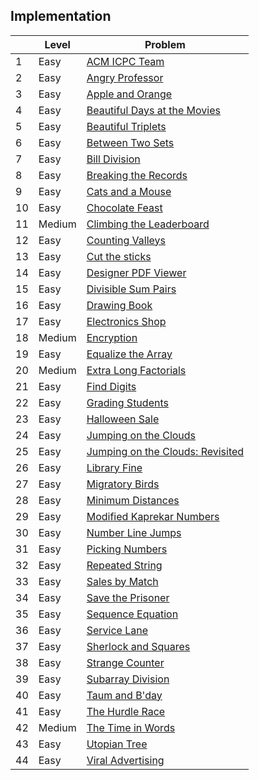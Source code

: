 ## Implementation

|     | Level  | Problem |
|-----|--------|---------|
| 1   | Easy   | [ACM ICPC Team](https://github.com/rdvnabay/hackerrank-algorithms/tree/master/src/Algorithms/Implementation/Solutions/ACM_ICPCTeam.cs)
| 2   | Easy   | [Angry Professor](https://github.com/rdvnabay/hackerrank-algorithms/tree/master/src/Algorithms/Implementation/Solutions/AngryProfessor.cs)
| 3   | Easy   | [Apple and Orange](https://github.com/rdvnabay/hackerrank-algorithms/tree/master/src/Algorithms/Implementation/Solutions/AppleAndOrange.cs) 
| 4   | Easy   | [Beautiful Days at the Movies](https://github.com/rdvnabay/hackerrank-algorithms/tree/master/src/Algorithms/Implementation/Solutions/BeautifulDaysAtTheMovies.cs)
| 5   | Easy   | [Beautiful Triplets](https://github.com/rdvnabay/hackerrank-algorithms/tree/master/src/Algorithms/Implementation/Solutions/BeautifulTriplets.cs)
| 6   | Easy   | [Between Two Sets](https://github.com/rdvnabay/hackerrank-algorithms/tree/master/src/Algorithms/Implementation/Solutions/BetweenTwoSets.cs)    
| 7   | Easy   | [Bill Division](https://github.com/rdvnabay/hackerrank-algorithms/tree/master/src/Algorithms/Implementation/Solutions/BillDivision.cs)
| 8   | Easy   | [Breaking the Records](https://github.com/rdvnabay/hackerrank-algorithms/tree/master/src/Algorithms/Implementation/Solutions/BreakingTheRecords.cs) 
| 9   | Easy   | [Cats and a Mouse](https://github.com/rdvnabay/hackerrank-algorithms/tree/master/src/Algorithms/Implementation/Solutions/CatsAndAMouse.cs)
| 10  | Easy   | [Chocolate Feast](https://github.com/rdvnabay/hackerrank-algorithms/tree/master/src/Algorithms/Implementation/Solutions/ChocolateFeast.cs)
| 11  | Medium | [Climbing the Leaderboard](https://github.com/rdvnabay/hackerrank-algorithms/tree/master/src/Algorithms/Implementation/Solutions/ClimbingTheLeaderboard.cs)
| 12  | Easy   | [Counting Valleys](https://github.com/rdvnabay/hackerrank-algorithms/tree/master/src/Algorithms/Implementation/Solutions/CountingValleys.cs)
| 13  | Easy   | [Cut the sticks](https://github.com/rdvnabay/hackerrank-algorithms/tree/master/src/Algorithms/Implementation/Solutions/CutTheSticks.cs)
| 14  | Easy   | [Designer PDF Viewer](https://github.com/rdvnabay/hackerrank-algorithms/tree/master/src/Algorithms/Implementation/Solutions/DesignerPDFViewer.cs)
| 15  | Easy   | [Divisible Sum Pairs](https://github.com/rdvnabay/hackerrank-algorithms/tree/master/src/Algorithms/Implementation/Solutions/DivisibleSumPairs.cs) 
| 16  | Easy   | [Drawing Book](https://github.com/rdvnabay/hackerrank-algorithms/tree/master/src/Algorithms/Implementation/Solutions/DrawingBook.cs) 
| 17  | Easy   | [Electronics Shop](https://github.com/rdvnabay/hackerrank-algorithms/tree/master/src/Algorithms/Implementation/Solutions/ElectronicsShop.cs)
| 18  | Medium | [Encryption](https://github.com/rdvnabay/hackerrank-algorithms/tree/master/src/Algorithms/Implementation/Solutions/Encryption.cs)
| 19  | Easy   | [Equalize the Array](https://github.com/rdvnabay/hackerrank-algorithms/tree/master/src/Algorithms/Implementation/Solutions/EqualizeTheArray.cs)
| 20  | Medium | [Extra Long Factorials](https://github.com/rdvnabay/hackerrank-algorithms/tree/master/src/Algorithms/Implementation/Solutions/ExtraLongFactorials.cs)
| 21  | Easy   | [Find Digits](https://github.com/rdvnabay/hackerrank-algorithms/tree/master/src/Algorithms/Implementation/Solutions/FindDigits.cs)
| 22  | Easy   | [Grading Students](https://github.com/rdvnabay/hackerrank-algorithms/tree/master/src/Algorithms/Implementation/Solutions/GradingStudents.cs)     
| 23  | Easy   | [Halloween Sale](https://github.com/rdvnabay/hackerrank-algorithms/tree/master/src/Algorithms/Implementation/Solutions/HalloweenSale.cs)   
| 24  | Easy   | [Jumping on the Clouds](https://github.com/rdvnabay/hackerrank-algorithms/tree/master/src/Algorithms/Implementation/Solutions/JumpingOnTheClouds.cs)
| 25  | Easy   | [Jumping on the Clouds: Revisited](https://github.com/rdvnabay/hackerrank-algorithms/tree/master/src/Algorithms/Implementation/Solutions/JumpingOnTheCloudsRevisited.cs)
| 26  | Easy   | [Library Fine](https://github.com/rdvnabay/hackerrank-algorithms/tree/master/src/Algorithms/Implementation/Solutions/LibraryFine.cs)
| 27  | Easy   | [Migratory Birds](https://github.com/rdvnabay/hackerrank-algorithms/tree/master/src/Algorithms/Implementation/Solutions/MigratoryBirds.cs)   
| 28  | Easy   | [Minimum Distances](https://github.com/rdvnabay/hackerrank-algorithms/tree/master/src/Algorithms/Implementation/Solutions/MinimumDistances.cs)
| 29  | Easy   | [Modified Kaprekar Numbers](https://github.com/rdvnabay/hackerrank-algorithms/tree/master/src/Algorithms/Implementation/Solutions/ModifiedKaprekarNumbers.cs)
| 30  | Easy   | [Number Line Jumps](https://github.com/rdvnabay/hackerrank-algorithms/tree/master/src/Algorithms/Implementation/Solutions/NumberLineJumps.cs)    
| 31  | Easy   | [Picking Numbers](https://github.com/rdvnabay/hackerrank-algorithms/tree/master/src/Algorithms/Implementation/Solutions/PickingNumbers.cs)
| 32  | Easy   | [Repeated String](https://github.com/rdvnabay/hackerrank-algorithms/tree/master/src/Algorithms/Implementation/Solutions/RepeatedString.cs)
| 33  | Easy   | [Sales by Match](https://github.com/rdvnabay/hackerrank-algorithms/tree/master/src/Algorithms/Implementation/Solutions/SalesByMatch.cs)
| 34  | Easy   | [Save the Prisoner](https://github.com/rdvnabay/hackerrank-algorithms/tree/master/src/Algorithms/Implementation/Solutions/SaveThePrisoner.cs)
| 35  | Easy   | [Sequence Equation](https://github.com/rdvnabay/hackerrank-algorithms/tree/master/src/Algorithms/Implementation/Solutions/SequenceEquation.cs)
| 36  | Easy   | [Service Lane](https://github.com/rdvnabay/hackerrank-algorithms/tree/master/src/Algorithms/Implementation/Solutions/ServiceLane.cs)
| 37  | Easy   | [Sherlock and Squares](https://github.com/rdvnabay/hackerrank-algorithms/tree/master/src/Algorithms/Implementation/Solutions/SherlockAndSquares.cs)
| 38  | Easy   | [Strange Counter](https://github.com/rdvnabay/hackerrank-algorithms/tree/master/src/Algorithms/Implementation/Solutions/StrangeCounter.cs)    
| 39  | Easy   | [Subarray Division](https://github.com/rdvnabay/hackerrank-algorithms/tree/master/src/Algorithms/Implementation/Solutions/SubarrayDivision.cs)    
| 40  | Easy   | [Taum and B'day](https://github.com/rdvnabay/hackerrank-algorithms/tree/master/src/Algorithms/Implementation/Solutions/TaumAndBday.cs)   
| 41  | Easy   | [The Hurdle Race](https://github.com/rdvnabay/hackerrank-algorithms/tree/master/src/Algorithms/Implementation/Solutions/TheHurdleRace.cs)
| 42  | Medium | [The Time in Words](https://github.com/rdvnabay/hackerrank-algorithms/tree/master/src/Algorithms/Implementation/Solutions/TheTimeInWords.cs)
| 43  | Easy   | [Utopian Tree](https://github.com/rdvnabay/hackerrank-algorithms/tree/master/src/Algorithms/Implementation/Solutions/UtopianTree.cs)
| 44  | Easy   | [Viral Advertising](https://github.com/rdvnabay/hackerrank-algorithms/tree/master/src/Algorithms/Implementation/Solutions/ViralAdvertising.cs)











